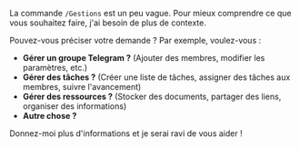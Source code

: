 La commande `/Gestions`  est un peu vague. Pour mieux comprendre ce que vous souhaitez faire, j'ai besoin de plus de contexte. 

Pouvez-vous préciser votre demande ? Par exemple, voulez-vous :

* **Gérer un groupe Telegram ?**  (Ajouter des membres, modifier les paramètres, etc.)
* **Gérer des tâches ?** (Créer une liste de tâches, assigner des tâches aux membres, suivre l'avancement)
* **Gérer des ressources ?** (Stocker des documents, partager des liens, organiser des informations)
* **Autre chose ?**


Donnez-moi plus d'informations et je serai ravi de vous aider ! 

